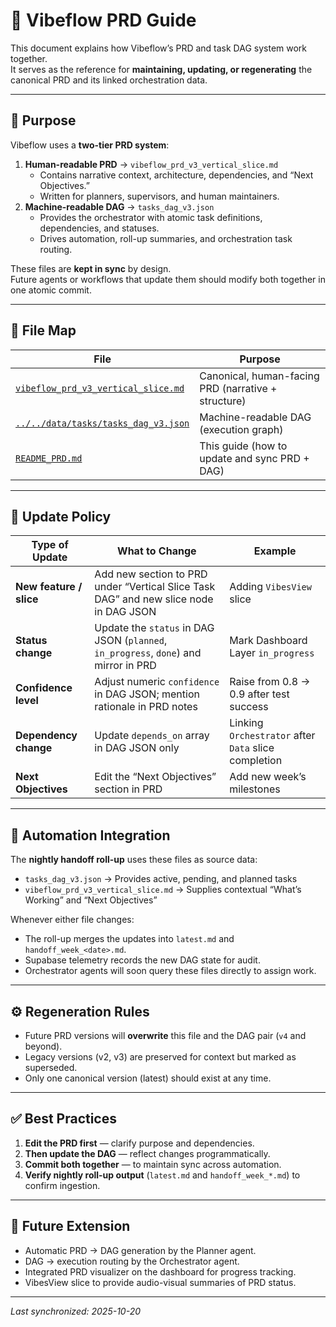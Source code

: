 # 📘 Vibeflow PRD Guide

This document explains how Vibeflow’s PRD and task DAG system work together.  
It serves as the reference for **maintaining, updating, or regenerating** the canonical PRD and its linked orchestration data.

---

## 🧭 Purpose

Vibeflow uses a **two-tier PRD system**:
1. **Human-readable PRD** → `vibeflow_prd_v3_vertical_slice.md`  
   - Contains narrative context, architecture, dependencies, and “Next Objectives.”
   - Written for planners, supervisors, and human maintainers.
2. **Machine-readable DAG** → `tasks_dag_v3.json`  
   - Provides the orchestrator with atomic task definitions, dependencies, and statuses.
   - Drives automation, roll-up summaries, and orchestration task routing.

These files are **kept in sync** by design.  
Future agents or workflows that update them should modify both together in one atomic commit.

---

## 🧱 File Map

| File | Purpose |
|------|----------|
| [`vibeflow_prd_v3_vertical_slice.md`](vibeflow_prd_v3_vertical_slice.md) | Canonical, human-facing PRD (narrative + structure) |
| [`../../data/tasks/tasks_dag_v3.json`](../../data/tasks/tasks_dag_v3.json) | Machine-readable DAG (execution graph) |
| [`README_PRD.md`](README_PRD.md) | This guide (how to update and sync PRD + DAG) |

---

## 🧩 Update Policy

| Type of Update | What to Change | Example |
|----------------|----------------|----------|
| **New feature / slice** | Add new section to PRD under “Vertical Slice Task DAG” and new slice node in DAG JSON | Adding `VibesView` slice |
| **Status change** | Update the `status` in DAG JSON (`planned`, `in_progress`, `done`) and mirror in PRD | Mark Dashboard Layer `in_progress` |
| **Confidence level** | Adjust numeric `confidence` in DAG JSON; mention rationale in PRD notes | Raise from 0.8 → 0.9 after test success |
| **Dependency change** | Update `depends_on` array in DAG JSON only | Linking `Orchestrator` after `Data` slice completion |
| **Next Objectives** | Edit the “Next Objectives” section in PRD | Add new week’s milestones |

---

## 🔄 Automation Integration

The **nightly handoff roll-up** uses these files as source data:

- `tasks_dag_v3.json` → Provides active, pending, and planned tasks  
- `vibeflow_prd_v3_vertical_slice.md` → Supplies contextual “What’s Working” and “Next Objectives”

Whenever either file changes:
- The roll-up merges the updates into `latest.md` and `handoff_week_<date>.md`.  
- Supabase telemetry records the new DAG state for audit.  
- Orchestrator agents will soon query these files directly to assign work.

---

## ⚙️ Regeneration Rules

- Future PRD versions will **overwrite** this file and the DAG pair (`v4` and beyond).  
- Legacy versions (v2, v3) are preserved for context but marked as superseded.  
- Only one canonical version (latest) should exist at any time.

---

## ✅ Best Practices

1. **Edit the PRD first** — clarify purpose and dependencies.  
2. **Then update the DAG** — reflect changes programmatically.  
3. **Commit both together** — to maintain sync across automation.  
4. **Verify nightly roll-up output** (`latest.md` and `handoff_week_*.md`) to confirm ingestion.

---

## 🔮 Future Extension

- Automatic PRD → DAG generation by the Planner agent.  
- DAG → execution routing by the Orchestrator agent.  
- Integrated PRD visualizer on the dashboard for progress tracking.  
- VibesView slice to provide audio-visual summaries of PRD status.

---

_Last synchronized: 2025-10-20_  
